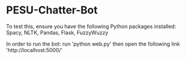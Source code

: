 # PESU-Chatter-Bot
To test this, ensure you have the following Python packages installed:
  Spacy,
  NLTK,
  Pandas,
  Flask,
  FuzzyWuzzy

In order to run the bot:
run 'python web.py'
then open the following link 'http://localhost:5000/'
